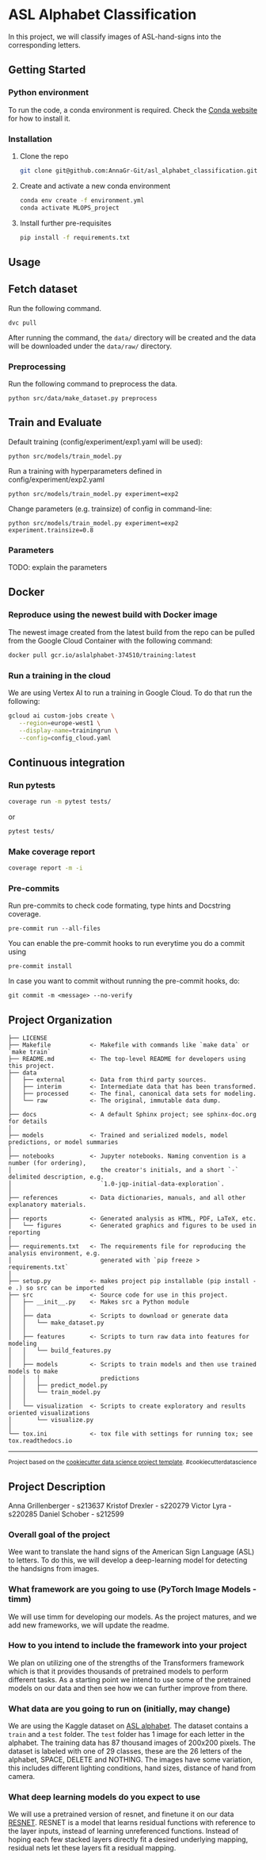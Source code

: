 ASL Alphabet Classification
==============================

In this project, we will classify images of ASL-hand-signs into the corresponding letters.

## Getting Started

### Python environment

To run the code, a conda environment is required.
Check the [Conda website](https://www.anaconda.com/) for how to install it.

### Installation

1. Clone the repo
   ```sh
   git clone git@github.com:AnnaGr-Git/asl_alphabet_classification.git
   ```
2. Create and activate a new conda environment
   ```sh
   conda env create -f environment.yml
   conda activate MLOPS_project
   ```
3. Install further pre-requisites
   ```sh
   pip install -f requirements.txt
   ```

## Usage


## Fetch dataset

Run the following command.
```shell
dvc pull
```

After running the command, the `data/` directory will be created and the data will be downloaded under the `data/raw/` directory.

### Preprocessing

Run the following command to preprocess the data.
```shell
python src/data/make_dataset.py preprocess
```

## Train and Evaluate
Default training (config/experiment/exp1.yaml will be used):
```shell
python src/models/train_model.py
```
Run a training with hyperparameters defined in config/experiment/exp2.yaml
```shell
python src/models/train_model.py experiment=exp2
```
Change parameters (e.g. trainsize) of config in command-line:
```shell
python src/models/train_model.py experiment=exp2 experiment.trainsize=0.8
```


### Parameters

TODO: explain the parameters

## Docker

### Reproduce using the newest build with Docker image
The newest image created from the latest build from the repo can be pulled from the Google Cloud Container with the following command:
```bash
docker pull gcr.io/aslalphabet-374510/training:latest
```

### Run a training in the cloud
We are using Vertex AI to run a training in Google Cloud. To do that run the following:
```bash
gcloud ai custom-jobs create \
   --region=europe-west1 \
   --display-name=trainingrun \
   --config=config_cloud.yaml
```

## Continuous integration

### Run pytests
```bash
coverage run -m pytest tests/
```
or
```bash
pytest tests/
```

### Make coverage report
```bash
coverage report -m -i
```

### Pre-commits

Run pre-commits to check code formating, type hints and Docstring coverage.
```shell
pre-commit run --all-files
```

You can enable the pre-commit hooks to run everytime you do a commit using
```shell
pre-commit install
```
In case you want to commit without running the pre-commit hooks, do:
```shell
git commit -m <message> --no-verify
```


Project Organization
------------

    ├── LICENSE
    ├── Makefile           <- Makefile with commands like `make data` or `make train`
    ├── README.md          <- The top-level README for developers using this project.
    ├── data
    │   ├── external       <- Data from third party sources.
    │   ├── interim        <- Intermediate data that has been transformed.
    │   ├── processed      <- The final, canonical data sets for modeling.
    │   └── raw            <- The original, immutable data dump.
    │
    ├── docs               <- A default Sphinx project; see sphinx-doc.org for details
    │
    ├── models             <- Trained and serialized models, model predictions, or model summaries
    │
    ├── notebooks          <- Jupyter notebooks. Naming convention is a number (for ordering),
    │                         the creator's initials, and a short `-` delimited description, e.g.
    │                         `1.0-jqp-initial-data-exploration`.
    │
    ├── references         <- Data dictionaries, manuals, and all other explanatory materials.
    │
    ├── reports            <- Generated analysis as HTML, PDF, LaTeX, etc.
    │   └── figures        <- Generated graphics and figures to be used in reporting
    │
    ├── requirements.txt   <- The requirements file for reproducing the analysis environment, e.g.
    │                         generated with `pip freeze > requirements.txt`
    │
    ├── setup.py           <- makes project pip installable (pip install -e .) so src can be imported
    ├── src                <- Source code for use in this project.
    │   ├── __init__.py    <- Makes src a Python module
    │   │
    │   ├── data           <- Scripts to download or generate data
    │   │   └── make_dataset.py
    │   │
    │   ├── features       <- Scripts to turn raw data into features for modeling
    │   │   └── build_features.py
    │   │
    │   ├── models         <- Scripts to train models and then use trained models to make
    │   │   │                 predictions
    │   │   ├── predict_model.py
    │   │   └── train_model.py
    │   │
    │   └── visualization  <- Scripts to create exploratory and results oriented visualizations
    │       └── visualize.py
    │
    └── tox.ini            <- tox file with settings for running tox; see tox.readthedocs.io


--------

<p><small>Project based on the <a target="_blank" href="https://drivendata.github.io/cookiecutter-data-science/">cookiecutter data science project template</a>. #cookiecutterdatascience</small></p>

Project Description
------------

Anna Grillenberger - s213637
Kristof Drexler - s220279
Victor Lyra - s220285
Daniel Schober - s212599


### Overall goal of the project
Wee want to translate the hand signs of the American Sign Language (ASL) to letters. To do this, we will develop a deep-learning model for detecting the handsigns from images.
### What framework are you going to use (PyTorch Image Models - timm)
We will use timm for developing our models. As the project matures, and we add new frameworks, we will update the readme.
### How to you intend to include the framework into your project
We plan on utilizing one of the strengths of the Transformers framework which is that it provides thousands of pretrained models to perform different tasks. As a starting point we intend to use some of the pretrained models on our data and then see how we can further improve from there.
### What data are you going to run on (initially, may change)
We are using the Kaggle dataset on [ASL alphabet](https://www.kaggle.com/datasets/grassknoted/asl-alphabet). The dataset contains a `train` and a `test` folder. The `test` folder has 1 image for each letter in the alphabet. The training data has 87 thousand images of 200x200 pixels. The dataset is labeled with one of 29 classes, these are the 26 letters of the alphabet, SPACE, DELETE and NOTHING. The images have  some variation, this includes different lighting conditions, hand sizes, distance of hand from camera.
### What deep learning models do you expect to use
We will use a pretrained version of resnet, and finetune it on our data [RESNET](https://huggingface.co/docs/timm/models/resnet). RESNET is a model that learns residual functions with reference to the layer inputs, instead of learning unreferenced functions. Instead of hoping each few stacked layers directly fit a desired underlying mapping, residual nets let these layers fit a residual mapping.


